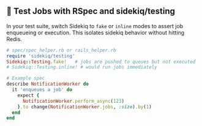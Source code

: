 ## 🧪 Test Jobs with RSpec and sidekiq/testing
In your test suite, switch Sidekiq to `fake` or `inline` modes to assert job enqueueing or execution. This isolates sidekiq behavior without hitting Redis.

```ruby
# spec/spec_helper.rb or rails_helper.rb
require 'sidekiq/testing'
Sidekiq::Testing.fake!   # jobs are pushed to queues but not executed
# Sidekiq::Testing.inline! # would run jobs immediately

# Example spec
describe NotificationWorker do
  it 'enqueues a job' do
    expect {
      NotificationWorker.perform_async(123)
    }.to change(NotificationWorker.jobs, :size).by(1)
  end
end
```
